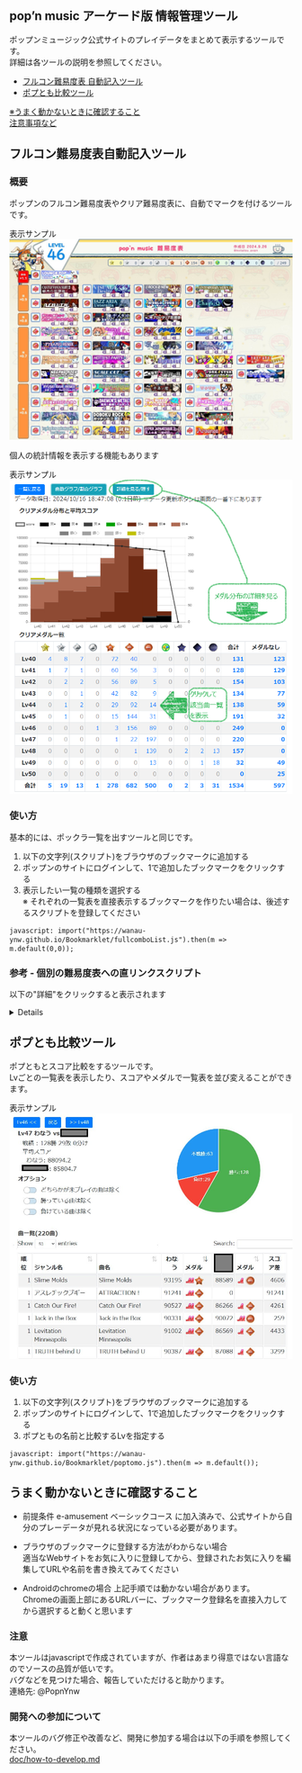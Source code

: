 ﻿## pop’n music アーケード版 情報管理ツール
ポップンミュージック公式サイトのプレイデータをまとめて表示するツールです。  
詳細は各ツールの説明を参照してください。

- [フルコン難易度表 自動記入ツール](#フルコン難易度表自動記入ツール)
- [ポプとも比較ツール](#ポプとも比較ツール)

[※うまく動かないときに確認すること](#うまく動かないときに確認すること)  
[注意事項など](#注意)  

## フルコン難易度表自動記入ツール

### 概要
ポップンのフルコン難易度表やクリア難易度表に、自動でマークを付けるツールです。  

表示サンプル  
![sample clear](img/sample_clear.jpg)

個人の統計情報を表示する機能もあります  

表示サンプル  
![sample graph](img/sample_graph.png)

### 使い方
基本的には、ポックラ一覧を出すツールと同じです。

1. 以下の文字列(スクリプト)をブラウザのブックマークに追加する
2. ポップンのサイトにログインして、1で追加したブックマークをクリックする
3. 表示したい一覧の種類を選択する  
※ それぞれの一覧表を直接表示するブックマークを作りたい場合は、後述するスクリプトを登録してください

```
javascript: import("https://wanau-ynw.github.io/Bookmarklet/fullcomboList.js").then(m => m.default(0,0));
```

### 参考 - 個別の難易度表への直リンクスクリプト

以下の"詳細"をクリックすると表示されます
<details>
* Lv47 クリア難易度表

```
javascript: import("https://wanau-ynw.github.io/Bookmarklet/fullcomboList.js").then(m => m.default(47,2));
```

* Lv48 クリア難易度表

```
javascript: import("https://wanau-ynw.github.io/Bookmarklet/fullcomboList.js").then(m => m.default(48,2));
```

* Lv49 クリア難易度表

```
javascript: import("https://wanau-ynw.github.io/Bookmarklet/fullcomboList.js").then(m => m.default(49,2));
```

* Lv50 クリア難易度表

```
javascript: import("https://wanau-ynw.github.io/Bookmarklet/fullcomboList.js").then(m => m.default(50,2));
```

* Lv46 フルコン難易度表

```
javascript: import("https://wanau-ynw.github.io/Bookmarklet/fullcomboList.js").then(m => m.default(46));
```

* Lv47 フルコン難易度表

```
javascript: import("https://wanau-ynw.github.io/Bookmarklet/fullcomboList.js").then(m => m.default(47));
```
</details>

## ポプとも比較ツール
ポプともとスコア比較をするツールです。  
Lvごとの一覧表を表示したり、スコアやメダルで一覧表を並び変えることができます。

表示サンプル  
![sample tomo](img/sample_tomo.jpg)

### 使い方

1. 以下の文字列(スクリプト)をブラウザのブックマークに追加する
2. ポップンのサイトにログインして、1で追加したブックマークをクリックする
3. ポプともの名前と比較するLvを指定する

```
javascript: import("https://wanau-ynw.github.io/Bookmarklet/poptomo.js").then(m => m.default());
```

## うまく動かないときに確認すること

* 前提条件
e-amusement ベーシックコース に加入済みで、公式サイトから自分のプレーデータが見れる状況になっている必要があります。

* ブラウザのブックマークに登録する方法がわからない場合  
適当なWebサイトをお気に入りに登録してから、登録されたお気に入りを編集してURLや名前を書き換えてみてください

* Androidのchromeの場合
上記手順では動かない場合があります。  
Chromeの画面上部にあるURLバーに、ブックマーク登録名を直接入力してから選択すると動くと思います

### 注意
本ツールはjavascriptで作成されていますが、作者はあまり得意ではない言語なのでソースの品質が低いです。  
バグなどを見つけた場合、報告していただけると助かります。  
連絡先: @PopnYnw

### 開発への参加について
本ツールのバグ修正や改善など、開発に参加する場合は以下の手順を参照してください。  
[doc/how-to-develop.md](doc/how-to-develop.md)

